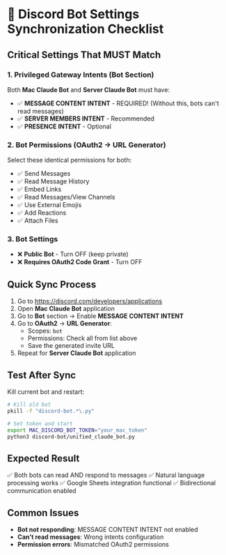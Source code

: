 # 🔧 Discord Bot Settings Synchronization Checklist

## Critical Settings That MUST Match

### 1. **Privileged Gateway Intents** (Bot Section)
Both **Mac Claude Bot** and **Server Claude Bot** must have:
- ✅ **MESSAGE CONTENT INTENT** - REQUIRED! (Without this, bots can't read messages)
- ✅ **SERVER MEMBERS INTENT** - Recommended
- ✅ **PRESENCE INTENT** - Optional

### 2. **Bot Permissions** (OAuth2 → URL Generator)
Select these identical permissions for both:
- ✅ Send Messages
- ✅ Read Message History  
- ✅ Embed Links
- ✅ Read Messages/View Channels
- ✅ Use External Emojis
- ✅ Add Reactions
- ✅ Attach Files

### 3. **Bot Settings**
- ❌ **Public Bot** - Turn OFF (keep private)
- ❌ **Requires OAuth2 Code Grant** - Turn OFF

## Quick Sync Process

1. Go to https://discord.com/developers/applications
2. Open **Mac Claude Bot** application
3. Go to **Bot** section → Enable **MESSAGE CONTENT INTENT**
4. Go to **OAuth2** → **URL Generator**:
   - Scopes: `bot`
   - Permissions: Check all from list above
   - Save the generated invite URL
5. Repeat for **Server Claude Bot** application

## Test After Sync

Kill current bot and restart:
```bash
# Kill old bot
pkill -f "discord-bot.*\.py"

# Set token and start
export MAC_DISCORD_BOT_TOKEN="your_mac_token"
python3 discord-bot/unified_claude_bot.py
```

## Expected Result
✅ Both bots can read AND respond to messages
✅ Natural language processing works
✅ Google Sheets integration functional
✅ Bidirectional communication enabled

## Common Issues
- **Bot not responding**: MESSAGE CONTENT INTENT not enabled
- **Can't read messages**: Wrong intents configuration  
- **Permission errors**: Mismatched OAuth2 permissions